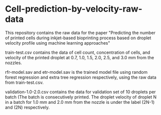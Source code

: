 # Cell-prediction-by-velocity-raw-data
This repository contains the raw data for the paper "Predicting the number of printed cells during inkjet-based bioprinting process based on droplet velocity profile using machine learning approaches"

train-test.csv contains the data of cell count, concentration of cells, and velocity of the printed droplet at 0.7, 1.0, 1.5, 2.0, 2.5, and 3.0 mm from the nozzles.

rfr-model.sav and etr-model.sav is the trained model file using random forest regression and extra tree regression respectively, using the raw data from train-test.csv.

validation-1.0-2.0.csv contains the data for validation set of 10 droplets per batch (The batch is consecutively printed. 
The droplet velocity of droplet N in a batch for 1.0 mm and 2.0 mm from the nozzle is under the label (2N-1) and (2N) respectively.
